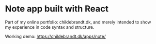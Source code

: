# Note app built with React

Part of my online portfolio: childebrandt.dk, and merely intended to show my experience in code syntax and structure.

Working demo: https://childebrandt.dk/apps/note/
